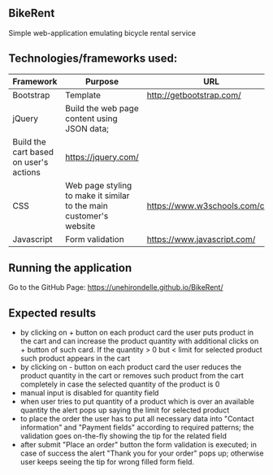 ## BikeRent
Simple web-application emulating bicycle rental service 

## Technologies/frameworks used:
Framework | Purpose | URL
------------ | ------------- | -------------
Bootstrap | Template | http://getbootstrap.com/
jQuery | Build the web page content using JSON data; 
Build the cart based on user's actions| https://jquery.com/
CSS | Web page styling to make it similar to the main customer's website | https://www.w3schools.com/css/
Javascript | Form validation |https://www.javascript.com/

## Running the application
Go to the GitHub Page: https://unehirondelle.github.io/BikeRent/

## Expected results
* by clicking on + button on each product card the user puts product in the cart and can increase the product quantity with additional clicks on + button of such card. If the quantity > 0 but < limit for selected product such product appears in the cart
* by clicking on - button on each product card the user reduces the product quantity in the cart or removes such product from the cart completely in case the selected quantity of the product is 0
* manual input is disabled for quantity field
* when user tries to put quantity of a product which is over an available quantity the alert pops up saying the limit for selected product
* to place the order the user has to put all necessary data into "Contact information" and "Payment fields" according to required patterns; the validation goes on-the-fly showing the tip for the related field
* after submit "Place an order" button the form validation is executed; in case of success the alert "Thank you for your order" pops up; otherwise user keeps seeing the tip for wrong filled form field.
